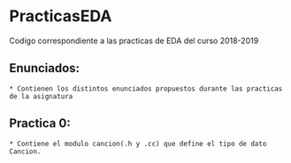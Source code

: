 # PracticasEDA
Codigo correspondiente a las practicas de EDA del curso 2018-2019


## Enunciados:
    * Contienen los distintos enunciados propuestos durante las practicas de la asignatura
    
## Practica 0:
    * Contiene el modulo cancion(.h y .cc) que define el tipo de dato Cancion.

